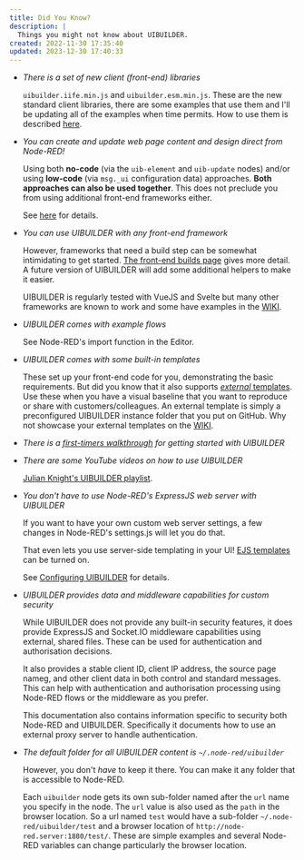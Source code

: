 ```yaml
---
title: Did You Know?
description: |
  Things you might not know about UIBUILDER.
created: 2022-11-30 17:35:40
updated: 2023-12-30 17:40:33
---
```


* *There is a set of new client (front-end) libraries*
  
  `uibuilder.iife.min.js` and `uibuilder.esm.min.js`. These are the new standard client libraries, there are some examples that use them and I'll be updating all of the examples when time permits. How to use them is described [here](https://totallyinformation.github.io/node-red-contrib-uibuilder/#/uibuilder.module).

* *You can create and update web page content and design direct from Node-RED!*
  
  Using both **no-code** (via the `uib-element` and `uib-update` nodes) and/or using **low-code** (via `msg._ui` configuration data) approaches. **Both approaches can also be used together**. This does not preclude you from using additional front-end frameworks either.
  
  See [here](client-docs/config-driven-ui.md) for details.

* *You can use UIBUILDER with any front-end framework*
  
  However, frameworks that need a build step can be somewhat intimidating to get started. [The front-end builds page](front-end-builds) gives more detail. A future version of UIBUILDER will add some additional helpers to make it easier.

  UIBUILDER is regularly tested with VueJS and Svelte but many other frameworks are known to work and some have examples in the [WIKI](https://github.com/TotallyInformation/node-red-contrib-uibuilder/wiki).

* *UIBUILDER comes with example flows*
  
  See Node-RED's import function in the Editor.

* *UIBUILDER comes with some built-in templates*
  
  These set up your front-end code for you, demonstrating the basic requirements. But did you know that it also supports [_external_ templates](https://github.com/TotallyInformation/node-red-contrib-uibuilder/wiki/External-Templates-Catalogue). Use these when you have a visual baseline that you want to reproduce or share with customers/colleagues. An external template is simply a preconfigured UIBUILDER instance folder that you put on GitHub. Why not showcase your external templates on the [WIKI](https://github.com/TotallyInformation/node-red-contrib-uibuilder/wiki/External-Templates-Catalogue).

* *There is a [first-timers walkthrough](walkthrough1) for getting started with UIBUILDER*

* *There are some YouTube videos on how to use UIBUILDER*
  
  [Julian Knight's UIBUILDER playlist](https://www.youtube.com/playlist?list=PL9IEADRqAal3mG3RcF0cJaaxIgFh3GdRQ).

* *You don't have to use Node-RED's ExpressJS web server with UIBUILDER*
  
  If you want to have your own custom web server settings, a few changes in Node-RED's settings.js will let you do that. 
  
  That even lets you use server-side templating in your UI! [EJS templates](https://ejs.co/) can be turned on.

  See [Configuring UIBUILDER](uib-configuration.md) for details.

* *UIBUILDER provides data and middleware capabilities for custom security*
  
  While UIBUILDER does not provide any built-in security features, it does provide ExpressJS and Socket.IO middleware capabilities using external, shared files. These can be used for authentication and authorisation decisions.
  
  It also provides a stable client ID, client IP address, the source page nameg, and other client data in both control and standard messages. This can help with authentication and authorisation processing using Node-RED flows or the middleware as you prefer.

  This documentation also contains information specific to security both Node-RED and UIBUILDER. Specifically it documents how to use an external proxy server to handle authentication.

* *The default folder for all UIBUILDER content is `~/.node-red/uibuilder`*
  
  However, you don't _have_ to keep it there. You can make it any folder that is accessible to Node-RED.

  Each `uibuilder` node gets its own sub-folder named after the `url` name you specify in the node. The `url` value is also used as the `path` in the browser location. So a url named `test` would have a sub-folder `~/.node-red/uibuilder/test` and a browser location of `http://node-red.server:1880/test/`. These are simple examples and several Node-RED variables can change particularly the browser location.
